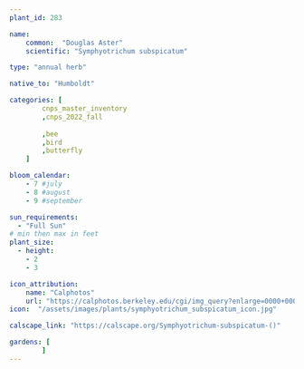 ```yaml
---
plant_id: 283

name: 
    common:  "Douglas Aster"    
    scientific: "Symphyotrichum subspicatum"  

type: "annual herb"

native_to: "Humboldt"

categories: [
        cnps_master_inventory
        ,cnps_2022_fall
        
        ,bee
        ,bird
        ,butterfly  
    ]

bloom_calendar: 
    - 7 #july
    - 8 #august
    - 9 #september

sun_requirements:
  - "Full Sun"
# min then max in feet
plant_size:
  - height: 
    - 2
    - 3

icon_attribution: 
    name: "Calphotos"
    url: "https://calphotos.berkeley.edu/cgi/img_query?enlarge=0000+0000+0613+0392"
icon:  "/assets/images/plants/symphyotrichum_subspicatum_icon.jpg"

calscape_link: "https://calscape.org/Symphyotrichum-subspicatum-()"

gardens: [ 
        ]
---
```




